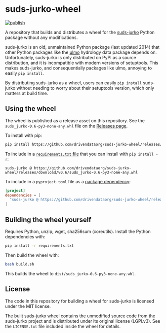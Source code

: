 # suds-jurko-wheel

[![publish](https://github.com/drivendataorg/suds-jurko-wheel/actions/workflows/publish.yaml/badge.svg)](https://github.com/drivendataorg/suds-jurko-wheel/actions/workflows/publish.yaml)

A repository that builds and distributes a wheel for the [suds-jurko](https://pypi.org/project/suds-jurko/) Python package without any modifications.

suds-jurko is an old, unmaintained Python package (last updated 2014) that other Python packages like the [ulmo](https://ulmo.readthedocs.io/en/latest/) hydrology data package depends on. Unfortunately, suds-jurko is only distributed on PyPI as a source distribution, and it is incompatible with modern versions of setuptools. This makes suds-jurko, and consequentially packages like ulmo, annoying to easily `pip install`.

By distributing suds-jurko as a wheel, users can easily `pip install` suds-jurko without needing to worry about their setuptools version, which only matters at build time.

## Using the wheel

The wheel is published as a release asset on this repository. See the `suds_jurko-0.6-py3-none-any.whl` file on the [Releases page](https://github.com/drivendataorg/suds-jurko-wheel/releases).

To install with pip:

```bash
pip install https://github.com/drivendataorg/suds-jurko-wheel/releases/download/v0.6/suds_jurko-0.6-py3-none-any.whl
```

To include in a [`requirements.txt` file](https://pip.pypa.io/en/stable/reference/requirements-file-format/) that you can install with `pip install -r`:

```
suds-jurko @ https://github.com/drivendataorg/suds-jurko-wheel/releases/download/v0.6/suds_jurko-0.6-py3-none-any.whl
```

To include in a `pyproject.toml` file as a [package dependency](https://packaging.python.org/en/latest/specifications/declaring-project-metadata/#dependencies-optional-dependencies):

```toml
[project]
dependencies = [
  "suds-jurko @ https://github.com/drivendataorg/suds-jurko-wheel/releases/download/v0.6/suds_jurko-0.6-py3-none-any.whl",
]
```

## Building the wheel yourself

Requires Python, unzip, wget, sha256sum (coreutils). Install the Python dependencies with:

```bash
pip install -r requirements.txt
```

Then build the wheel with:

```bash
bash build.sh
```

This builds the wheel to `dist/suds_jurko-0.6-py3-none-any.whl`.

## License

The code in this repository for building a wheel for suds-jurko is licensed under the MIT license.

The built suds-jurko wheel contains the unmodified source code from the suds-jurko project and is distributed under its original license (LGPLv3). See the `LICENSE.txt` file included inside the wheel for details.
